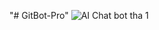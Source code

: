 "# GitBot-Pro" 
![AI Chat bot tha 1](https://user-images.githubusercontent.com/90468021/232290775-193358e0-67c7-4de2-bb21-722e3883781b.png)
